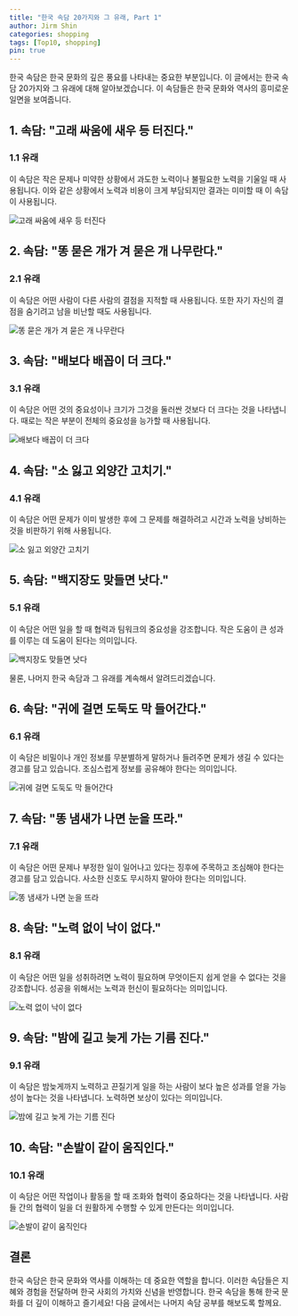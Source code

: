 ```yaml
---
title: "한국 속담 20가지와 그 유래, Part 1"
author: Jirm Shin
categories: shopping
tags: [Top10, shopping]
pin: true
---
```


한국 속담은 한국 문화의 깊은 풍요를 나타내는 중요한 부분입니다. 이 글에서는 한국 속담 20가지와 그 유래에 대해 알아보겠습니다. 이 속담들은 한국 문화와 역사의 흥미로운 일면을 보여줍니다.

## 1. 속담: "고래 싸움에 새우 등 터진다."

### 1.1 유래

이 속담은 작은 문제나 미약한 상황에서 과도한 노력이나 불필요한 노력을 기울일 때 사용됩니다. 이와 같은 상황에서 노력과 비용이 크게 부담되지만 결과는 미미할 때 이 속담이 사용됩니다.

![고래 싸움에 새우 등 터진다](https://source.unsplash.com/1600x900/?whale-shrimp)

## 2. 속담: "똥 묻은 개가 겨 묻은 개 나무란다."

### 2.1 유래

이 속담은 어떤 사람이 다른 사람의 결점을 지적할 때 사용됩니다. 또한 자기 자신의 결점을 숨기려고 남을 비난할 때도 사용됩니다.

![똥 묻은 개가 겨 묻은 개 나무란다](https://source.unsplash.com/1600x900/?dogs)

## 3. 속담: "배보다 배꼽이 더 크다."

### 3.1 유래

이 속담은 어떤 것의 중요성이나 크기가 그것을 둘러싼 것보다 더 크다는 것을 나타냅니다. 때로는 작은 부분이 전체의 중요성을 능가할 때 사용됩니다.

![배보다 배꼽이 더 크다](https://source.unsplash.com/1600x900/?belly-button)

## 4. 속담: "소 잃고 외양간 고치기."

### 4.1 유래

이 속담은 어떤 문제가 이미 발생한 후에 그 문제를 해결하려고 시간과 노력을 낭비하는 것을 비판하기 위해 사용됩니다.

![소 잃고 외양간 고치기](https://source.unsplash.com/1600x900/?cattle-barn)

## 5. 속담: "백지장도 맞들면 낫다."

### 5.1 유래

이 속담은 어떤 일을 할 때 협력과 팀워크의 중요성을 강조합니다. 작은 도움이 큰 성과를 이루는 데 도움이 된다는 의미입니다.

![백지장도 맞들면 낫다](https://source.unsplash.com/1600x900/?teamwork)

물론, 나머지 한국 속담과 그 유래를 계속해서 알려드리겠습니다.

## 6. 속담: "귀에 걸면 도둑도 막 들어간다."

### 6.1 유래

이 속담은 비밀이나 개인 정보를 무분별하게 말하거나 들려주면 문제가 생길 수 있다는 경고를 담고 있습니다. 조심스럽게 정보를 공유해야 한다는 의미입니다.

![귀에 걸면 도둑도 막 들어간다](https://source.unsplash.com/1600x900/?ear)

## 7. 속담: "똥 냄새가 나면 눈을 뜨라."

### 7.1 유래

이 속담은 어떤 문제나 부정한 일이 일어나고 있다는 징후에 주목하고 조심해야 한다는 경고를 담고 있습니다. 사소한 신호도 무시하지 말아야 한다는 의미입니다.

![똥 냄새가 나면 눈을 뜨라](https://source.unsplash.com/1600x900/?smell)

## 8. 속담: "노력 없이 낙이 없다."

### 8.1 유래

이 속담은 어떤 일을 성취하려면 노력이 필요하며 무엇이든지 쉽게 얻을 수 없다는 것을 강조합니다. 성공을 위해서는 노력과 헌신이 필요하다는 의미입니다.

![노력 없이 낙이 없다](https://source.unsplash.com/1600x900/?effort)

## 9. 속담: "밤에 길고 늦게 가는 기름 진다."

### 9.1 유래

이 속담은 밤늦게까지 노력하고 끈질기게 일을 하는 사람이 보다 높은 성과를 얻을 가능성이 높다는 것을 나타냅니다. 노력하면 보상이 있다는 의미입니다.

![밤에 길고 늦게 가는 기름 진다](https://source.unsplash.com/1600x900/?late-night)

## 10. 속담: "손발이 같이 움직인다."

### 10.1 유래

이 속담은 어떤 작업이나 활동을 할 때 조화와 협력이 중요하다는 것을 나타냅니다. 사람들 간의 협력이 일을 더 원활하게 수행할 수 있게 만든다는 의미입니다.

![손발이 같이 움직인다](https://source.unsplash.com/1600x900/?cooperation)

## 결론

한국 속담은 한국 문화와 역사를 이해하는 데 중요한 역할을 합니다. 이러한 속담들은 지혜와 경험을 전달하며 한국 사회의 가치와 신념을 반영합니다. 한국 속담을 통해 한국 문화를 더 깊이 이해하고 즐기세요! 다음 글에서는 나머지 속담 공부를 해보도록 할께요.

